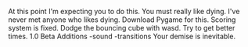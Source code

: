 At this point I'm expecting you to do this. You must really like dying. I've never met anyone who likes dying. 
Download Pygame for this.
Scoring system is fixed.
Dodge the bouncing cube with wasd.
Try to get better times.
1.0 Beta Additions
-sound -transitions
Your demise is inevitable.
